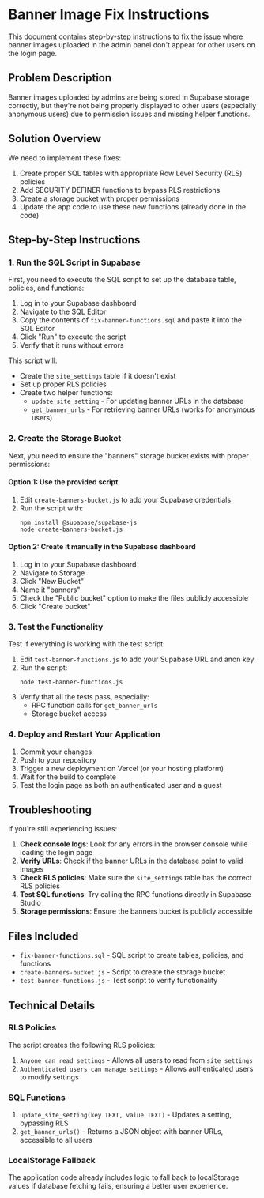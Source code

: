 # Banner Image Fix Instructions

This document contains step-by-step instructions to fix the issue where banner images uploaded in the admin panel don't appear for other users on the login page.

## Problem Description

Banner images uploaded by admins are being stored in Supabase storage correctly, but they're not being properly displayed to other users (especially anonymous users) due to permission issues and missing helper functions.

## Solution Overview

We need to implement these fixes:

1. Create proper SQL tables with appropriate Row Level Security (RLS) policies
2. Add SECURITY DEFINER functions to bypass RLS restrictions
3. Create a storage bucket with proper permissions
4. Update the app code to use these new functions (already done in the code)

## Step-by-Step Instructions

### 1. Run the SQL Script in Supabase

First, you need to execute the SQL script to set up the database table, policies, and functions:

1. Log in to your Supabase dashboard
2. Navigate to the SQL Editor
3. Copy the contents of `fix-banner-functions.sql` and paste it into the SQL Editor
4. Click "Run" to execute the script
5. Verify that it runs without errors

This script will:
- Create the `site_settings` table if it doesn't exist
- Set up proper RLS policies
- Create two helper functions:
  - `update_site_setting` - For updating banner URLs in the database
  - `get_banner_urls` - For retrieving banner URLs (works for anonymous users)

### 2. Create the Storage Bucket

Next, you need to ensure the "banners" storage bucket exists with proper permissions:

#### Option 1: Use the provided script

1. Edit `create-banners-bucket.js` to add your Supabase credentials
2. Run the script with:
   ```
   npm install @supabase/supabase-js
   node create-banners-bucket.js
   ```

#### Option 2: Create it manually in the Supabase dashboard

1. Log in to your Supabase dashboard
2. Navigate to Storage
3. Click "New Bucket"
4. Name it "banners"
5. Check the "Public bucket" option to make the files publicly accessible
6. Click "Create bucket"

### 3. Test the Functionality

Test if everything is working with the test script:

1. Edit `test-banner-functions.js` to add your Supabase URL and anon key
2. Run the script:
   ```
   node test-banner-functions.js
   ```
3. Verify that all the tests pass, especially:
   - RPC function calls for `get_banner_urls`
   - Storage bucket access

### 4. Deploy and Restart Your Application

1. Commit your changes
2. Push to your repository
3. Trigger a new deployment on Vercel (or your hosting platform)
4. Wait for the build to complete
5. Test the login page as both an authenticated user and a guest

## Troubleshooting

If you're still experiencing issues:

1. **Check console logs**: Look for any errors in the browser console while loading the login page
2. **Verify URLs**: Check if the banner URLs in the database point to valid images
3. **Check RLS policies**: Make sure the `site_settings` table has the correct RLS policies
4. **Test SQL functions**: Try calling the RPC functions directly in Supabase Studio
5. **Storage permissions**: Ensure the banners bucket is publicly accessible

## Files Included

- `fix-banner-functions.sql` - SQL script to create tables, policies, and functions
- `create-banners-bucket.js` - Script to create the storage bucket
- `test-banner-functions.js` - Test script to verify functionality

## Technical Details

### RLS Policies

The script creates the following RLS policies:

1. `Anyone can read settings` - Allows all users to read from `site_settings`
2. `Authenticated users can manage settings` - Allows authenticated users to modify settings

### SQL Functions

1. `update_site_setting(key TEXT, value TEXT)` - Updates a setting, bypassing RLS
2. `get_banner_urls()` - Returns a JSON object with banner URLs, accessible to all users

### LocalStorage Fallback

The application code already includes logic to fall back to localStorage values if database fetching fails, ensuring a better user experience. 